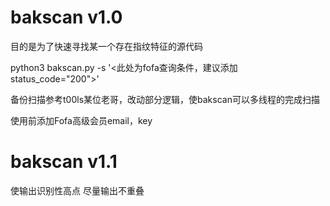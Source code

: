 # bakscan v1.0

目的是为了快速寻找某一个存在指纹特征的源代码

python3 bakscan.py -s '<此处为fofa查询条件，建议添加status_code="200">'

备份扫描参考t00ls某位老哥，改动部分逻辑，使bakscan可以多线程的完成扫描

使用前添加Fofa高级会员email，key

# bakscan v1.1
使输出识别性高点
尽量输出不重叠
